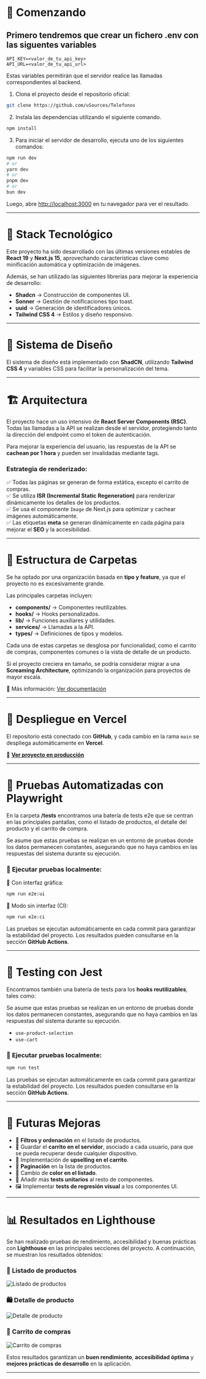 # 📌 Comenzando


## Primero tendremos que crear un fichero .env con las siguentes variables


```env
API_KEY=<valor_de_tu_api_key>
API_URL=<valor_de_tu_api_url>
```

Estas variables permitirán que el servidor realice las llamadas correspondientes al backend.
 


1. Clona el proyecto desde el repositorio oficial:

```bash
git clone https://github.com/uSources/Telefonos
```

2. Instala las dependencias utilizando el siguiente comando.

```bash
npm install
```

3. Para iniciar el servidor de desarrollo, ejecuta uno de los siguientes comandos:

```bash
npm run dev
# or
yarn dev
# or
pnpm dev
# or
bun dev
```

Luego, abre [http://localhost:3000](http://localhost:3000) en tu navegador para ver el resultado.

---

# 🚀 Stack Tecnológico

Este proyecto ha sido desarrollado con las últimas versiones estables de **React 19** y **Next.js 15**, aprovechando características clave como minificación automática y optimización de imágenes.

Además, se han utilizado las siguientes librerías para mejorar la experiencia de desarrollo:

- **Shadcn** → Construcción de componentes UI.
- **Sonner** → Gestión de notificaciones tipo toast.
- **uuid** → Generación de identificadores únicos.
- **Tailwind CSS 4** → Estilos y diseño responsivo.

---

# 🎨 Sistema de Diseño

El sistema de diseño está implementado con **ShadCN**, utilizando **Tailwind CSS 4** y variables CSS para facilitar la personalización del tema.

---

# 🏗️ Arquitectura

El proyecto hace un uso intensivo de **React Server Components (RSC)**. Todas las llamadas a la API se realizan desde el servidor, protegiendo tanto la dirección del endpoint como el token de autenticación.

Para mejorar la experiencia del usuario, las respuestas de la API se **cachean por 1 hora** y pueden ser invalidadas mediante tags.

### **Estrategia de renderizado:**

✅ Todas las páginas se generan de forma estática, excepto el carrito de compras.  
✅ Se utiliza **ISR (Incremental Static Regeneration)** para renderizar dinámicamente los detalles de los productos.  
✅ Se usa el componente `Image` de Next.js para optimizar y cachear imágenes automáticamente.  
✅ Las etiquetas **meta** se generan dinámicamente en cada página para mejorar el **SEO** y la accesibilidad.

---

# 📂 Estructura de Carpetas

Se ha optado por una organización basada en **tipo y feature**, ya que el proyecto no es excesivamente grande.

Las principales carpetas incluyen:

- **components/** → Componentes reutilizables.
- **hooks/** → Hooks personalizados.
- **lib/** → Funciones auxiliares y utilidades.
- **services/** → Llamadas a la API.
- **types/** → Definiciones de tipos y modelos.

Cada una de estas carpetas se desglosa por funcionalidad, como el carrito de compras, componentes comunes o la vista de detalle de un producto.

Si el proyecto creciera en tamaño, se podría considerar migrar a una **Screaming Architecture**, optimizando la organización para proyectos de mayor escala.

📖 Más información: [Ver documentación](https://dev.to/itswillt/folder-structures-in-react-projects-3dp8)

---

# 🚢 Despliegue en Vercel

El repositorio está conectado con **GitHub**, y cada cambio en la rama `main` se despliega automáticamente en **Vercel**.

🔗 **[Ver proyecto en producción](https://telefonos-rose.vercel.app/)**

---

# 🧪 Pruebas Automatizadas con Playwright

En la carpeta **/tests** encontramos una batería de tests e2e que se centran en las principales pantallas, como el listado de productos, el detalle del producto y el carrito de compra.

Se asume que estas pruebas se realizan en un entorno de pruebas donde los datos permanecen constantes, asegurando que no haya cambios en las respuestas del sistema durante su ejecución.

### 📌 Ejecutar pruebas localmente:

🔹 Con interfaz gráfica:

```bash
npm run e2e:ui
```

🔹 Modo sin interfaz (CI):

```bash
npm run e2e:ci
```

Las pruebas se ejecutan automáticamente en cada commit para garantizar la estabilidad del proyecto. Los resultados pueden consultarse en la sección **GitHub Actions**.

---

# 🧪 Testing con Jest

Encontramos también una batería de tests para los **hooks reutilizables**, tales como:

Se asume que estas pruebas se realizan en un entorno de pruebas donde los datos permanecen constantes, asegurando que no haya cambios en las respuestas del sistema durante su ejecución.

- `use-product-selection`
- `use-cart`

### 📌 Ejecutar pruebas localmente:

```bash
npm run test
```

Las pruebas se ejecutan automáticamente en cada commit para garantizar la estabilidad del proyecto. Los resultados pueden consultarse en la sección **GitHub Actions**.

---

# 🔮 Futuras Mejoras

- 🛒 **Filtros y ordenación** en el listado de productos.
- 💾 Guardar el **carrito en el servidor**, asociado a cada usuario, para que se pueda recuperar desde cualquier dispositivo.
- 🚀 Implementación de **upselling en el carrito**.
- 📑 **Paginación** en la lista de productos.
- 🎨 Cambio de **color en el listado**.
- 🔧 Añadir más **tests unitarios** al resto de componentes.
- 🖼️ Implementar **tests de regresión visual** a los componentes UI.

---

# 📊 Resultados en Lighthouse

Se han realizado pruebas de rendimiento, accesibilidad y buenas prácticas con **Lighthouse** en las principales secciones del proyecto. A continuación, se muestran los resultados obtenidos:

### 📍 Listado de productos

![Listado de productos](assets/image.png)

### 🛍️ Detalle de producto

![Detalle de producto](assets/image-1.png)

### 🛒 Carrito de compras

![Carrito de compras](assets/image-2.png)

Estos resultados garantizan un **buen rendimiento**, **accesibilidad óptima** y **mejores prácticas de desarrollo** en la aplicación.

---
